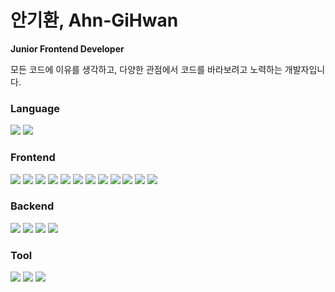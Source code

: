 # **안기환, Ahn-GiHwan**
**Junior Frontend Developer**

모든 코드에 이유를 생각하고, 다양한 관점에서 코드를 바라보려고 노력하는 개발자입니다.

### **Language**

<img src="https://img.shields.io/badge/JavaScript-F7DF1E?style=for-the-badge&logo=JavaScript&logoColor=white"/> <img src="https://img.shields.io/badge/TypeScript-3178C6?style=for-the-badge&logo=TypeScript&logoColor=white"/>

### **Frontend**

<img src="https://img.shields.io/badge/Vue-4FC08D?style=for-the-badge&logo=Vue.js&logoColor=white"/> <img src="https://img.shields.io/badge/Vuex-4FC08D?style=for-the-badge&logo=Vue.js&logoColor=white"/> <img src="https://img.shields.io/badge/Vue Router-4FC08D?style=for-the-badge&logo=Vue.js&logoColor=white"/> <img src="https://img.shields.io/badge/Vuetify-1867C0?style=for-the-badge&logo=Vuetify&logoColor=white"/> <img src="https://img.shields.io/badge/React-61DAFB?style=for-the-badge&logo=React&logoColor=white"/> <img src="https://img.shields.io/badge/React_Native-0099E5?style=for-the-badge&logo=React&logoColor=white"/> <img src="https://img.shields.io/badge/Styled_Components-DB7093?style=for-the-badge&logo=styled-components&logoColor=white"/> <img src="https://img.shields.io/badge/React_Query-FF4154?style=for-the-badge&logo=react-query&logoColor=white"/> <img src="https://img.shields.io/badge/Redux-764ABC?style=for-the-badge&logo=Redux&logoColor=white"/> <img src="https://img.shields.io/badge/Storybook-FF4785?style=for-the-badge&logo=Storybook&logoColor=white"/> <img src="https://img.shields.io/badge/Webpack-8DD6F9?style=for-the-badge&logo=webpack&logoColor=white"/> <img src="https://img.shields.io/badge/Babel-F9DC3E?style=for-the-badge&logo=Babel&logoColor=white"/>

### **Backend**

<img src="https://img.shields.io/badge/Node.js-339933?style=for-the-badge&logo=Node.js&logoColor=white"/> <img src="https://img.shields.io/badge/Express-000000?style=for-the-badge&logo=Express&logoColor=white"/> <img src="https://img.shields.io/badge/MongoDB-47A248?style=for-the-badge&logo=MongoDB&logoColor=white"/> <img src="https://img.shields.io/badge/MySQL-4479A1?style=for-the-badge&logo=MySQL&logoColor=white"/>

### **Tool**

<img src="https://img.shields.io/badge/Netlify-00C7B7?style=for-the-badge&logo=Netlify&logoColor=white"/> <img src="https://img.shields.io/badge/Heroku-430098?style=for-the-badge&logo=Heroku&logoColor=white"/> <img src="https://img.shields.io/badge/Postman-FF6C37?style=for-the-badge&logo=Postman&logoColor=white"/> 

